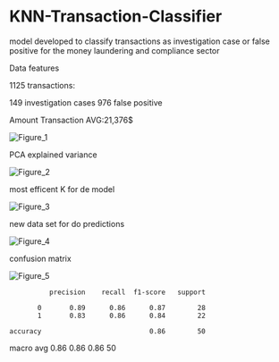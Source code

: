 # KNN-Transaction-Classifier
model developed to classify transactions as investigation case or false positive for the money laundering and compliance sector

Data features

1125 transactions:
 
   149 investigation cases
   976 false positive

Amount Transaction AVG:21,376$

![Figure_1](https://user-images.githubusercontent.com/59314598/187290816-d0eeb30a-894c-4d7a-ab0a-f9ca23bff3c4.png)

PCA explained variance

![Figure_2](https://user-images.githubusercontent.com/59314598/187290915-78d53e42-8c03-4608-b3ff-714ea7dd58d8.png)

most efficent K for de model

![Figure_3](https://user-images.githubusercontent.com/59314598/187291033-b33ea42b-d708-43ec-a680-057933b155e9.png)

new data set for do predictions

![Figure_4](https://user-images.githubusercontent.com/59314598/187291128-9b7b0a10-5257-4416-8f2f-6b30c1599474.png)

confusion matrix

![Figure_5](https://user-images.githubusercontent.com/59314598/187291194-b09ab03a-3a95-4ea9-8262-b012734c1b2f.png)

              precision    recall  f1-score   support

           0       0.89      0.86      0.87        28
           1       0.83      0.86      0.84        22

    accuracy                           0.86        50
   macro avg       0.86      0.86      0.86        50

